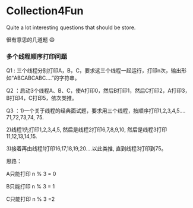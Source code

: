# Collection4Fun
Quite a lot interesting questions that should be store.

很有意思的几道题 :smile:

### 多个线程顺序打印问题

Q1 : 三个线程分别打印A，B，C，要求这三个线程一起运行，打印n次，输出形如“ABCABCABC....”的字符串。

Q2 ：启动3个线程A、B、C，使A打印0，然后B打印1，然后C打印2，A打印3，B打印4，C打印5，依次类推。

Q3 ：1)一个关于线程的经典面试题，要求用三个线程，按顺序打印1,2,3,4,5.... 71,72,73,74, 75.

2)线程1先打印1,2,3,4,5, 然后是线程2打印6,7,8,9,10, 然后是线程3打印11,12,13,14,15. 

3)接着再由线程1打印16,17,18,19,20....以此类推, 直到线程3打印到75。


思路：

A只能打印 n % 3 = 0

B只能打印 n % 3 = 1

C只能打印 n % 3 =2
